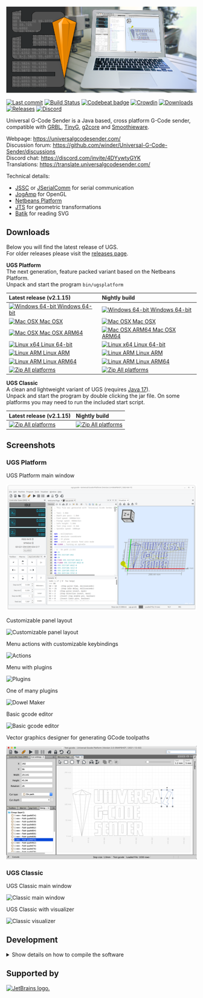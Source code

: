![Universal G-Code Sender](https://github.com/winder/Universal-G-Code-Sender/raw/master/pictures/ugs_header.png "UGS Splash Image")


[![Last commit](https://img.shields.io/github/last-commit/winder/Universal-G-Code-Sender.svg?maxAge=1800)](https://github.com/winder/Universal-G-Code-Sender/commits/master)
[![Build Status](https://img.shields.io/github/actions/workflow/status/winder/Universal-G-code-sender/nightly.yaml?branch=master)](https://github.com/winder/Universal-G-Code-Sender/actions/workflows/nightly.yaml)
[![Codebeat badge](https://codebeat.co/badges/48cc1265-2f6b-4163-8a8a-964acc073100)](https://codebeat.co/projects/github-com-winder-universal-g-code-sender-master)
[![Crowdin](https://badges.crowdin.net/universalgcodesender/localized.svg)](https://translate.universalgcodesender.com/project/universalgcodesender)
[![Downloads](https://img.shields.io/github/downloads/winder/universal-g-code-sender/total?label=downloads)](https://github.com/winder/Universal-G-Code-Sender#downloads)
[![Releases](https://img.shields.io/github/v/release/winder/Universal-G-Code-Sender)](https://github.com/winder/Universal-G-Code-Sender/releases)
[![Discord](https://img.shields.io/discord/1257702590137897072?label=discord%20chat)](https://discord.com/invite/4DYywtyGYK)

Universal G-Code Sender is a Java based, cross platform G-Code sender, compatible with [GRBL](https://github.com/gnea/grbl/), [TinyG](https://github.com/synthetos/TinyG), [g2core](https://github.com/synthetos/g2) and [Smoothieware](http://smoothieware.org/).

Webpage: https://universalgcodesender.com/ <br/>
Discussion forum: https://github.com/winder/Universal-G-Code-Sender/discussions <br/>
Discord chat: https://discord.com/invite/4DYywtyGYK <br/>
Translations: https://translate.universalgcodesender.com/ <br/>

Technical details:

* [JSSC](https://github.com/scream3r/java-simple-serial-connector) or [JSerialComm](https://github.com/Fazecast/jSerialComm) for serial communication
* [JogAmp](https://jogamp.org/) for OpenGL
* [Netbeans Platform](https://netbeans.org/features/platform/)
* [JTS](https://github.com/locationtech/jts) for geometric transformations
* [Batik](https://xmlgraphics.apache.org/batik/) for reading SVG

## Downloads
Below you will find the latest release of UGS.<br/> For older releases please visit the [releases page](https://github.com/winder/Universal-G-Code-Sender/releases).

**UGS Platform**<br>
The next generation, feature packed variant based on the Netbeans Platform.<br>
Unpack and start the program ```bin/ugsplatform```


| Latest release (v2.1.15)                                                                                                                                                       | Nightly build                                                                                                                                                                         |
|:------------------------------------------------------------------------------------------------------------------------------------------------------------------------------|:--------------------------------------------------------------------------------------------------------------------------------------------------------------------------------------|
| [![Windows 64-bit](pictures/os_windows.png) Windows 64-bit](https://github.com/winder/Universal-G-Code-Sender/releases/download/v2.1.15/win64-ugs-platform-app-2.1.15.zip)      | [![Windows 64-bit](pictures/os_windows.png) Windows 64-bit](https://github.com/winder/Universal-G-Code-Sender/releases/download/nightly/win64-ugs-platform-app-2.0-SNAPSHOT.zip)      |
| [![Mac OSX](pictures/os_mac.png) Mac OSX](https://github.com/winder/Universal-G-Code-Sender/releases/download/v2.1.15/macosx-x64-ugs-platform-app-2.1.15.dmg)                   | [![Mac OSX](pictures/os_mac.png) Mac OSX](https://github.com/winder/Universal-G-Code-Sender/releases/download/nightly/macosx-x64-ugs-platform-app-2.0-SNAPSHOT.dmg)                   |
| [![Mac OSX](pictures/os_mac.png) Mac OSX ARM64](https://github.com/winder/Universal-G-Code-Sender/releases/download/v2.1.15/macosx-aarch64-ugs-platform-app-2.1.15.dmg)         | [![Mac OSX ARM64](pictures/os_mac.png) Mac OSX ARM64](https://github.com/winder/Universal-G-Code-Sender/releases/download/nightly/macosx-aarch64-ugs-platform-app-2.0-SNAPSHOT.dmg)   | 
| [![Linux x64](pictures/os_linux.png) Linux 64-bit](https://github.com/winder/Universal-G-Code-Sender/releases/download/v2.1.15/linux-x64-ugs-platform-app-2.1.15.tar.gz)        | [![Linux x64](pictures/os_linux.png) Linux 64-bit](https://github.com/winder/Universal-G-Code-Sender/releases/download/nightly/linux-x64-ugs-platform-app-2.0-SNAPSHOT.tar.gz)        |
| [![Linux ARM](pictures/os_linux_arm.png) Linux ARM](https://github.com/winder/Universal-G-Code-Sender/releases/download/v2.1.15/linux-arm-ugs-platform-app-2.1.15.tar.gz)       | [![Linux ARM](pictures/os_linux_arm.png) Linux ARM](https://github.com/winder/Universal-G-Code-Sender/releases/download/nightly/linux-arm-ugs-platform-app-2.0-SNAPSHOT.tar.gz)       |
| [![Linux ARM](pictures/os_linux_arm.png) Linux ARM64](https://github.com/winder/Universal-G-Code-Sender/releases/download/v2.1.15/linux-aarch64-ugs-platform-app-2.1.15.tar.gz) | [![Linux ARM](pictures/os_linux_arm.png) Linux ARM64](https://github.com/winder/Universal-G-Code-Sender/releases/download/nightly/linux-aarch64-ugs-platform-app-2.0-SNAPSHOT.tar.gz) | 
| [![Zip](pictures/zip.png) All platforms](https://github.com/winder/Universal-G-Code-Sender/releases/download/v2.1.15/ugs-platform-app-2.1.15.zip)                               | [![Zip](pictures/zip.png) All platforms](https://github.com/winder/Universal-G-Code-Sender/releases/download/nightly/ugs-platform-app-2.0-SNAPSHOT.zip)                               |

**UGS Classic**<br>
A clean and lightweight variant of UGS (requires [Java 17](https://adoptium.net/temurin/releases/?package=jre&version=17)). <br>
Unpack and start the program by double clicking the jar file. On some platforms you may need to run the included start script. <br>

| Latest release (v2.1.15)                                                                                                                       | Nightly build                                                                                                                                  |
|:----------------------------------------------------------------------------------------------------------------------------------------------|:-----------------------------------------------------------------------------------------------------------------------------------------------|
| [![Zip](pictures/zip.png) All platforms](https://github.com/winder/Universal-G-Code-Sender/releases/download/v2.1.15/UniversalGcodeSender.zip) | [![Zip](pictures/zip.png) All platforms](https://github.com/winder/Universal-G-Code-Sender/releases/download/nightly/UniversalGcodeSender.zip) |

## Screenshots

### UGS Platform

UGS Platform main window

![UGS Platform](https://github.com/winder/Universal-G-Code-Sender/raw/master/pictures/2.0_platform_ugs_platform.png "UGS Platform")

Customizable panel layout

![Customizable panel layout](https://github.com/winder/Universal-G-Code-Sender/raw/master/pictures/2.0_platform_customizable_panels.png "Customizable panel layout")

Menu actions with customizable keybindings

![Actions](https://github.com/winder/Universal-G-Code-Sender/raw/master/pictures/2.0_platform_actions_menu.png "Actions")

Menu with plugins

![Plugins](https://github.com/winder/Universal-G-Code-Sender/raw/master/pictures/2.0_platform_plugins_menu.png "Plugins")

One of many plugins

![Dowel Maker](https://github.com/winder/Universal-G-Code-Sender/raw/master/pictures/2.0_platform_dowel_maker_plugin.png "Dowel maker plugin")

Basic gcode editor

![Basic gcode editor](https://github.com/winder/Universal-G-Code-Sender/raw/master/pictures/2.0_platform_editor.png "Basic gcode editor")

Vector graphics designer for generating GCode toolpaths

![Designer](https://github.com/winder/Universal-G-Code-Sender/raw/master/pictures/2.0_platform_designer.png "Basic gcode editor")


### UGS Classic

UGS Classic main window

![Classic main window](https://winder.github.io/ugs_website/img/screenshots/finished.png)

UGS Classic with visualizer

![Classic visualizer](https://winder.github.io/ugs_website/img/screenshots/visualizer.png)


## Development
<details><summary>Show details on how to compile the software</summary>
<p>

For development we use [Maven](http://maven.apache.org) and [Java 17](https://adoptium.net/) for compiling.

#### Compiling and starting the application

UGS Classic: 
```bash
mvn install
mvn exec:java -Dexec.mainClass="com.willwinder.universalgcodesender.MainWindow" -pl ugs-core
```

UGS Platform: 
```bash
mvn install
mvn nbm:run-platform -pl ugs-platform/application
```


#### Execute all tests

```bash
mvn test
```


#### Building the self-executing JAR

```bash
mvn install
mvn package -pl ugs-classic
```


#### Build a UniversalGcodeSender.zip release file

```bash
mvn package -pl ugs-classic assembly:assembly
```

#### Develop via IntelliJ

If you are more used to IntelliJ, you can also build, run and debug it there.

- Run  `mvn nbm:run-platform -pl ugs-platform/application` once via terminal to build everything
- Import the Source, `File` -> `New` -> `Project from existing Sources`
- Setup a new "Run Configuration", `Java Application`, with following settings:
  - Main Class: `org.netbeans.Main`
  - VM Options:
```
-Dpolyglot.engine.WarnInterpreterOnly=false
-Dnetbeans.user=$ProjectFileDir$/ugs-platform/application/target/userdir
-Dnetbeans.home=$ProjectFileDir$/ugs-platform/application/target/ugsplatform/platform
-Dnetbeans.logger.console=true
-Dnetbeans.indexing.noFileRefresh=true
-Dnetbeans.moduleitem.dontverifyclassloader=true
-Dnetbeans.dirs=$ProjectFileDir$/ugs-platform/application/target/ugsplatform/ugsplatform:$ProjectFileDir$/ugs-platform/application/target/ugsplatform/platform:$ProjectFileDir$/ugs-platform/application/target/ugsplatform/ide:$ProjectFileDir$/ugs-platform/application/target/ugsplatform/extra:$ProjectFileDir$/ugs-platform/application/target/ugsplatform/java
--add-opens=java.base/java.net=ALL-UNNAMED
--add-opens=java.base/java.lang.ref=ALL-UNNAMED
--add-opens=java.base/java.lang=ALL-UNNAMED
--add-opens=java.base/java.security=ALL-UNNAMED
--add-opens=java.base/java.util=ALL-UNNAMED
--add-opens=java.base/java.nio=ALL-UNNAMED
--add-exports=java.base/sun.reflect.annotation=ALL-UNNAMED
--add-opens=java.prefs/java.util.prefs=ALL-UNNAMED
--add-opens=java.desktop/javax.swing.plaf.basic=ALL-UNNAMED
--add-opens=java.desktop/javax.swing.text=ALL-UNNAMED
--add-opens=java.desktop/javax.swing=ALL-UNNAMED
--add-opens=java.desktop/java.awt=ALL-UNNAMED
--add-opens=java.desktop/java.awt.event=ALL-UNNAMED
--add-opens=java.desktop/sun.awt.X11=ALL-UNNAMED
--add-opens=java.desktop/javax.swing.plaf.synth=ALL-UNNAMED
--add-opens=java.desktop/com.sun.java.swing.plaf.gtk=ALL-UNNAMED
--add-opens=java.desktop/sun.awt.shell=ALL-UNNAMED
--add-opens=java.desktop/sun.awt.im=ALL-UNNAMED
--add-exports=java.desktop/sun.awt=ALL-UNNAMED
--add-exports=java.desktop/java.awt.peer=ALL-UNNAMED
--add-exports=java.desktop/com.sun.beans.editors=ALL-UNNAMED
--add-exports=java.desktop/sun.swing=ALL-UNNAMED
--add-exports=java.desktop/sun.awt.im=ALL-UNNAMED
--add-exports=java.desktop/com.sun.java.swing.plaf.motif=ALL-UNNAMED
``` 
  - Program arguments: `--branding ugsplatform`
  - Working dir: `$ProjectFileDir$`
  - Use classpath of module: `ugs-platform-app` 
- There is a [runConfiguration](.idea/runConfigurations/UGS_Platform.xml) in the repository, which should be available after importing the project

</p>
</details>

## Supported by
[![JetBrains logo.](https://resources.jetbrains.com/storage/products/company/brand/logos/jetbrains.svg)](https://jb.gg/OpenSourceSupport)

